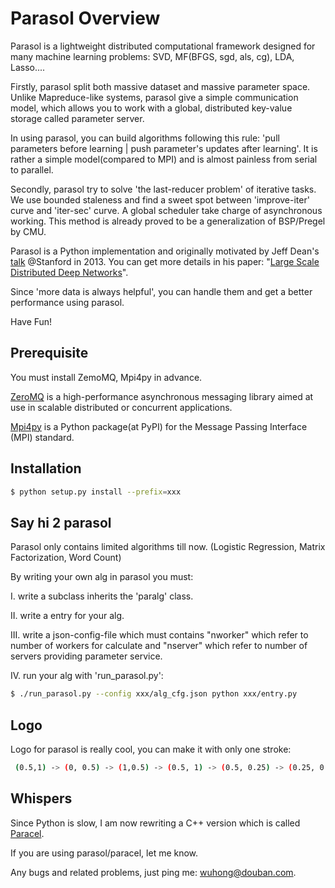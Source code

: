 Parasol Overview
================

Parasol is a lightweight distributed computational framework designed for many machine learning problems: SVD, MF(BFGS, sgd, als, cg), LDA, Lasso.... 

Firstly, parasol split both massive dataset and massive parameter space. Unlike Mapreduce-like systems, parasol give a simple communication model, which allows you to work with a global, distributed key-value storage called parameter server. 

In using parasol, you can build algorithms following this rule: 'pull parameters before learning | push parameter's updates after learning'. It is rather a simple model(compared to MPI) and is almost painless from serial to parallel.

Secondly, parasol try to solve 'the last-reducer problem' of iterative tasks. We use bounded staleness and find a sweet spot between 'improve-iter' curve and 'iter-sec' curve. A global scheduler take charge of asynchronous working. This method is already proved to be a generalization of BSP/Pregel by CMU.

Parasol is a Python implementation and originally motivated by Jeff Dean's [talk](http://infolab.stanford.edu/infoseminar/dean.pdf) @Stanford in 2013. You can get more details in his paper: "[Large Scale Distributed Deep Networks](http://static.googleusercontent.com/media/research.google.com/en//archive/large_deep_networks_nips2012.pdf)".

Since 'more data is always helpful', you can handle them and get a better performance using parasol. 

Have Fun!

Prerequisite
------------
You must install ZemoMQ, Mpi4py in advance.

[ZeroMQ](http://zeromq.org) is a high-performance asynchronous messaging library aimed at use in scalable distributed or concurrent applications.

[Mpi4py](http://mpi4py.scipy.org) is a Python package(at PyPI) for the Message Passing Interface (MPI) standard.

Installation
------------

``` bash
$ python setup.py install --prefix=xxx
```

Say hi 2 parasol
----------------
Parasol only contains limited algorithms till now. (Logistic Regression, Matrix Factorization, Word Count)

By writing your own alg in parasol you must:

I. write a subclass inherits the 'paralg' class.

II. write a entry for your alg.

III. write a json-config-file which must contains "nworker" which refer to number of workers for calculate and "nserver" which refer to number of servers providing parameter service.

IV. run your alg with 'run_parasol.py':

``` bash
$ ./run_parasol.py --config xxx/alg_cfg.json python xxx/entry.py
```

Logo
----
Logo for parasol is really cool, you can make it with only one stroke:

``` bash
 (0.5,1) -> (0, 0.5) -> (1,0.5) -> (0.5, 1) -> (0.5, 0.25) -> (0.25, 0.25)
```

Whispers
-------
Since Python is slow, I am now rewriting a C++ version which is called [Paracel](http://code.dapps.douban.com/paracel).

If you are using parasol/paracel, let me know.

Any bugs and related problems, just ping me: <wuhong@douban.com>.
